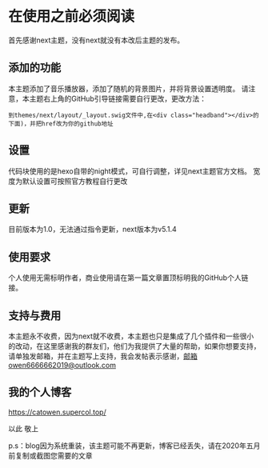 # 在使用之前必须阅读

首先感谢next主题，没有next就没有本改后主题的发布。

## 添加的功能

本主题添加了音乐播放器，添加了随机的背景图片，并将背景设置透明度。
请注意，本主题右上角的GitHub引导链接需要自行更改，更改方法：

```
到themes/next/layout/_layout.swig文件中,在<div class="headband"></div>的下面)，并把href改为你的github地址
```

## 设置

代码块使用的是hexo自带的night模式，可自行调整，详见next主题官方文档。
宽度为默认设置可按照官方教程自行更改

## 更新

目前版本为1.0，无法通过指令更新，next版本为v5.1.4

## 使用要求

个人使用无需标明作者，商业使用请在第一篇文章置顶标明我的GitHub个人链接。

## 支持与费用

本主题永不收费，因为next就不收费，本主题也只是集成了几个插件和一些很小的改动，在这里感谢我的群友们，他们为我提供了大量的帮助，如果你想要支持，请单独发邮箱，并在主题写上支持，我会发帖表示感谢，邮箱owen6666662019@outlook.com

## 我的个人博客

https://catowen.supercol.top/

以此
敬上

p.s：blog因为系统重装，该主题可能不再更新，博客已经丢失，请在2020年五月前复制或截图您需要的文章

